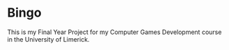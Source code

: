 # Bingo
This is my Final Year Project for my Computer Games Development course in the University of Limerick.
